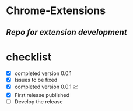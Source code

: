 # Chrome-Extensions

## _Repo for extension development_

# checklist 
- [X] completed version 0.0.1
- [X] Issues to be fixed
- [X] completed version 0.0.1 💹
- [X] First release published
- [ ] Develop the release  
